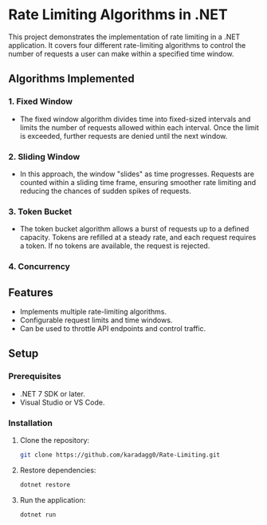 # Rate Limiting Algorithms in .NET

This project demonstrates the implementation of rate limiting in a .NET application. It covers four different rate-limiting algorithms to control the number of requests a user can make within a specified time window.

## Algorithms Implemented

### 1. **Fixed Window**
- The fixed window algorithm divides time into fixed-sized intervals and limits the number of requests allowed within each interval. Once the limit is exceeded, further requests are denied until the next window.

### 2. **Sliding Window**
- In this approach, the window "slides" as time progresses. Requests are counted within a sliding time frame, ensuring smoother rate limiting and reducing the chances of sudden spikes of requests.

### 3. **Token Bucket**
- The token bucket algorithm allows a burst of requests up to a defined capacity. Tokens are refilled at a steady rate, and each request requires a token. If no tokens are available, the request is rejected.

### 4. **Concurrency**

## Features
- Implements multiple rate-limiting algorithms.
- Configurable request limits and time windows.
- Can be used to throttle API endpoints and control traffic.

## Setup

### Prerequisites
- .NET 7 SDK or later.
- Visual Studio or VS Code.

### Installation
1. Clone the repository:
    ```bash
    git clone https://github.com/karadagg0/Rate-Limiting.git
    ```

2. Restore dependencies:
    ```bash
    dotnet restore
    ```

3. Run the application:
    ```bash
    dotnet run
    ```
